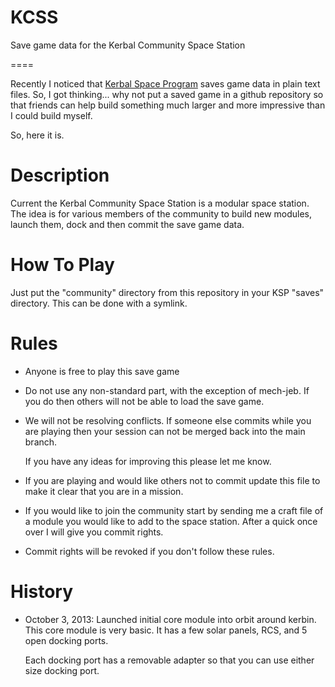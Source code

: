 KCSS
====

Save game data for the Kerbal Community Space Station

====

Recently I noticed that [Kerbal Space Program](http://kerbalspaceprogram.com)
saves game data in plain text files. So, I got thinking... why not put a saved
game in a github repository so that friends can help build something much larger
and more impressive than I could build myself.

So, here it is.


Description
===========

Current the Kerbal Community Space Station is a modular space station. The idea
is for various members of the community to build new modules, launch them, dock
and then commit the save game data.


How To Play
===========

Just put the "community" directory from this repository in your KSP "saves"
directory. This can be done with a symlink.


Rules
=====

*	Anyone is free to play this save game

*	Do not use any non-standard part, with the exception of mech-jeb. If you do
	then others will not be able to load the save game.

*	We will not be resolving conflicts. If someone else commits while you are
	playing then your session can not be merged back into the main branch.

	If you have any ideas for improving this please let me know.

*	If you are playing and would like others not to commit update this file to
	make it clear that you are in a mission.

*	If you would like to join the community start by sending me a craft file of
	a module you would like to add to the space station. After a quick once over
	I will give you commit rights.

*	Commit rights will be revoked if you don't follow these rules.


History
=======
*	October 3, 2013: Launched initial core module into orbit around kerbin. This
	core module is very basic. It has a few solar panels, RCS, and 5 open docking
	ports.

	Each docking port has a removable adapter so that you can use either size
	docking port.

